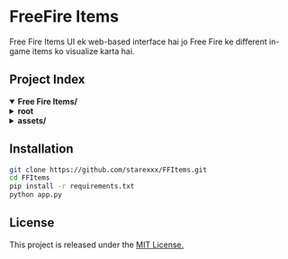 # FreeFire Items

Free Fire Items UI ek web-based interface hai jo Free Fire ke different in-game items ko visualize karta hai.

## Project Index
<details open>
	<summary><b>Free Fire Items/</b></summary>
	<details>
		<summary><b>root</b></summary>
		<blockquote>
			<table>
			<tr><td><b><a href="#">README.md</a></b></td></tr>
      <tr><td><b><a href="#">LICENSE</a></b></td></tr>
			<tr><td><b><a href="#">requirements.txt</a></b></td></tr>
			<tr><td><b><a href="#">app.py</a></b></td></tr>
			</table>
		</blockquote>
	</details>
	<details>
		<summary><b>assets/</b></summary>
					<table>
					<tr><td><b><a href="#">error-404.png</a></b></td></tr>
					<tr><td><b><a href="#">og.png</a></b></td></tr>
          <tr><td><b><a href="#">app.json</a></b></td></tr>
					</table>
				</blockquote>
					</table>
				</blockquote>
			</details>
		</blockquote>
	</details>
</details>

## Installation

```sh
git clone https://github.com/starexxx/FFItems.git
cd FFItems
pip install -r requirements.txt
python app.py
```


## License
This project is released under the [MIT License.](LICENCE)
